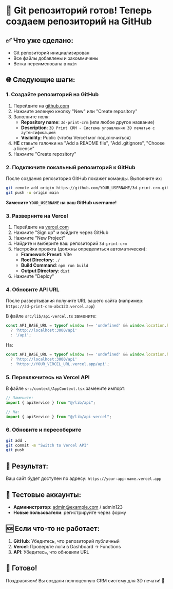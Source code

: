 # 🎉 Git репозиторий готов! Теперь создаем репозиторий на GitHub

## ✅ Что уже сделано:
- Git репозиторий инициализирован
- Все файлы добавлены и закоммичены
- Ветка переименована в `main`

## 🌐 Следующие шаги:

### 1. Создайте репозиторий на GitHub
1. Перейдите на [github.com](https://github.com)
2. Нажмите зеленую кнопку "New" или "Create repository"
3. Заполните поля:
   - **Repository name**: `3d-print-crm` (или любое другое название)
   - **Description**: `3D Print CRM - Система управления 3D печатью с аутентификацией`
   - **Visibility**: Public (чтобы Vercel мог подключиться)
4. **НЕ** ставьте галочки на "Add a README file", "Add .gitignore", "Choose a license"
5. Нажмите "Create repository"

### 2. Подключите локальный репозиторий к GitHub
После создания репозитория GitHub покажет команды. Выполните их:

```bash
git remote add origin https://github.com/YOUR_USERNAME/3d-print-crm.git
git push -u origin main
```

**Замените `YOUR_USERNAME` на ваш GitHub username!**

### 3. Разверните на Vercel
1. Перейдите на [vercel.com](https://vercel.com)
2. Нажмите "Sign up" и войдите через GitHub
3. Нажмите "New Project"
4. Найдите и выберите ваш репозиторий `3d-print-crm`
5. Настройки проекта (должны определиться автоматически):
   - **Framework Preset**: Vite
   - **Root Directory**: `./`
   - **Build Command**: `npm run build`
   - **Output Directory**: `dist`
6. Нажмите "Deploy"

### 4. Обновите API URL
После развертывания получите URL вашего сайта (например: `https://3d-print-crm-abc123.vercel.app`)

В файле `src/lib/api-vercel.ts` замените:
```typescript
const API_BASE_URL = typeof window !== 'undefined' && window.location.hostname === 'localhost'
  ? 'http://localhost:3000/api'
  : '/api';
```

На:
```typescript
const API_BASE_URL = typeof window !== 'undefined' && window.location.hostname === 'localhost'
  ? 'http://localhost:3000/api'
  : 'https://YOUR_VERCEL_URL.vercel.app/api';
```

### 5. Переключитесь на Vercel API
В файле `src/context/AppContext.tsx` замените импорт:
```typescript
// Замените:
import { apiService } from "@/lib/api";

// На:
import { apiService } from "@/lib/api-vercel";
```

### 6. Обновите и пересоберите
```bash
git add .
git commit -m "Switch to Vercel API"
git push
```

## 🎯 Результат:
Ваш сайт будет доступен по адресу: `https://your-app-name.vercel.app`

## 🔑 Тестовые аккаунты:
- **Администратор**: admin@example.com / admin123
- **Новые пользователи**: регистрируйте через форму

## 🆘 Если что-то не работает:
1. **GitHub**: Убедитесь, что репозиторий публичный
2. **Vercel**: Проверьте логи в Dashboard → Functions
3. **API**: Убедитесь, что обновили URL

## 🚀 Готово!
Поздравляем! Вы создали полноценную CRM систему для 3D печати! 🎉

